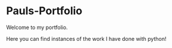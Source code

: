 # Pauls-Portfolio

Welcome to my portfolio.

Here you can find instances of the work I have done with python!
